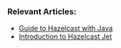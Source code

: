 ### Relevant Articles:
- [Guide to Hazelcast with Java](https://www.baeldung.com/java-hazelcast)
- [Introduction to Hazelcast Jet](https://www.baeldung.com/hazelcast-jet)
